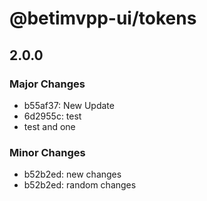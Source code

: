# @betimvpp-ui/tokens

## 2.0.0

### Major Changes

- b55af37: New Update
- 6d2955c: test
- test and one

### Minor Changes

- b52b2ed: new changes
- b52b2ed: random changes
